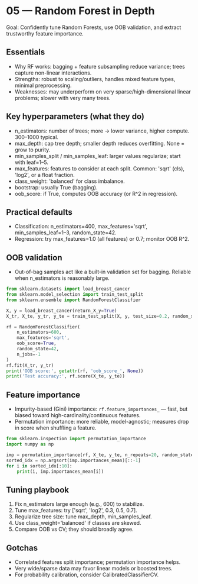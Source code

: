 # 05 — Random Forest in Depth

Goal: Confidently tune Random Forests, use OOB validation, and extract trustworthy feature importance.

## Essentials
- Why RF works: bagging + feature subsampling reduce variance; trees capture non-linear interactions.
- Strengths: robust to scaling/outliers, handles mixed feature types, minimal preprocessing.
- Weaknesses: may underperform on very sparse/high-dimensional linear problems; slower with very many trees.

## Key hyperparameters (what they do)
- n_estimators: number of trees; more → lower variance, higher compute. 300–1000 typical.
- max_depth: cap tree depth; smaller depth reduces overfitting. None = grow to purity.
- min_samples_split / min_samples_leaf: larger values regularize; start with leaf=1–5.
- max_features: features to consider at each split. Common: 'sqrt' (cls), 'log2', or a float fraction.
- class_weight: 'balanced' for class imbalance.
- bootstrap: usually True (bagging).
- oob_score: if True, computes OOB accuracy (or R^2 in regression).

## Practical defaults
- Classification: n_estimators=400, max_features='sqrt', min_samples_leaf=1–3, random_state=42.
- Regression: try max_features=1.0 (all features) or 0.7; monitor OOB R^2.

## OOB validation
- Out-of-bag samples act like a built-in validation set for bagging. Reliable when n_estimators is reasonably large.

```python
from sklearn.datasets import load_breast_cancer
from sklearn.model_selection import train_test_split
from sklearn.ensemble import RandomForestClassifier

X, y = load_breast_cancer(return_X_y=True)
X_tr, X_te, y_tr, y_te = train_test_split(X, y, test_size=0.2, random_state=42)

rf = RandomForestClassifier(
    n_estimators=600,
    max_features='sqrt',
    oob_score=True,
    random_state=42,
    n_jobs=-1
)
rf.fit(X_tr, y_tr)
print('OOB score:', getattr(rf, 'oob_score_', None))
print('Test accuracy:', rf.score(X_te, y_te))
```

## Feature importance
- Impurity-based (Gini) importance: `rf.feature_importances_` — fast, but biased toward high-cardinality/continuous features.
- Permutation importance: more reliable, model-agnostic; measures drop in score when shuffling a feature.

```python
from sklearn.inspection import permutation_importance
import numpy as np

imp = permutation_importance(rf, X_te, y_te, n_repeats=20, random_state=42, n_jobs=-1)
sorted_idx = np.argsort(imp.importances_mean)[::-1]
for i in sorted_idx[:10]:
    print(i, imp.importances_mean[i])
```

## Tuning playbook
1) Fix n_estimators large enough (e.g., 600) to stabilize.
2) Tune max_features: try ['sqrt', 'log2', 0.3, 0.5, 0.7].
3) Regularize tree size: tune max_depth, min_samples_leaf.
4) Use class_weight='balanced' if classes are skewed.
5) Compare OOB vs CV; they should broadly agree.

## Gotchas
- Correlated features split importance; permutation importance helps.
- Very wide/sparse data may favor linear models or boosted trees.
- For probability calibration, consider CalibratedClassifierCV.
